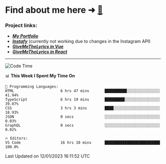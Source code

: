 # Find about me here ➜ [🧑](https://pauabella.dev)

### Project links:
- ***[My Portfolio](https://pauabella.dev)***
- ***[Instafy](https://instafy.me)*** (currently not working due to changes in the Instagram API)
- ***[GiveMeTheLyrics in Vue](https://lyrics.pauabella.dev)***
- ***[GiveMeTheLyrics in React](https://pauabella.dev/GiveMeTheLyrics)***

---
<!--START_SECTION:waka-->
![Code Time](http://img.shields.io/badge/Code%20Time-1%2C777%20hrs%2048%20mins-blue)

📊 **This Week I Spent My Time On** 

```text
💬 Programming Languages: 
HTML                     6 hrs 47 mins       ██████████░░░░░░░░░░░░░░░   41.94% 
TypeScript               6 hrs 19 mins       █████████░░░░░░░░░░░░░░░░   39.07% 
CSS                      3 hrs 3 mins        ████░░░░░░░░░░░░░░░░░░░░░   18.93% 
JSON                     0 secs              ░░░░░░░░░░░░░░░░░░░░░░░░░   0.03% 
GraphQL                  0 secs              ░░░░░░░░░░░░░░░░░░░░░░░░░   0.02%

🔥 Editors: 
VS Code                  16 hrs 10 mins      █████████████████████████   100.0%

```


 Last Updated on 12/01/2023 16:11:52 UTC
<!--END_SECTION:waka-->
